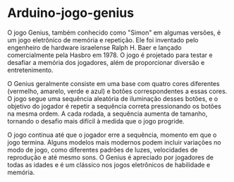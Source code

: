 # Arduino-jogo-genius



O jogo Genius, também conhecido como "Simon" em algumas versões, é um jogo eletrônico de memória e repetição. Ele foi inventado pelo engenheiro de hardware israelense Ralph H. Baer e lançado comercialmente pela Hasbro em 1978. O jogo é projetado para testar e desafiar a memória dos jogadores, além de proporcionar diversão e entretenimento.

O Genius geralmente consiste em uma base com quatro cores diferentes (vermelho, amarelo, verde e azul) e botões correspondentes a essas cores. O jogo segue uma sequência aleatória de iluminação desses botões, e o objetivo do jogador é repetir a sequência correta pressionando os botões na mesma ordem. A cada rodada, a sequência aumenta de tamanho, tornando o desafio mais difícil à medida que o jogo progride.

O jogo continua até que o jogador erre a sequência, momento em que o jogo termina. Alguns modelos mais modernos podem incluir variações no modo de jogo, como diferentes padrões de luzes, velocidades de reprodução e até mesmo sons. O Genius é apreciado por jogadores de todas as idades e é um clássico nos jogos eletrônicos de habilidade e memória.
